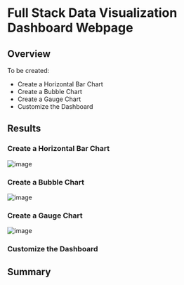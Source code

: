# Full Stack Data Visualization Dashboard Webpage

## Overview

To be created:
- Create a Horizontal Bar Chart
- Create a Bubble Chart
- Create a Gauge Chart
- Customize the Dashboard

## Results

### Create a Horizontal Bar Chart

![image](https://user-images.githubusercontent.com/67409852/146320428-7e47681b-df64-4d87-8014-f095c8256b9d.png)

### Create a Bubble Chart

![image](https://user-images.githubusercontent.com/67409852/146320631-178452b3-db99-4d6d-8102-ace21a35aaa0.png)

### Create a Gauge Chart

![image](https://user-images.githubusercontent.com/67409852/146321242-7f072c1b-4a54-4cdd-87ed-f46be3864bb4.png)

### Customize the Dashboard

## Summary

